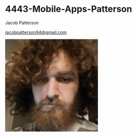 # 4443-Mobile-Apps-Patterson

Jacob Patterson

jacobpatterson94@gmail.com

![alt text](https://github.com/jazzhandsjacob/4443-Mobile-Apps-Patterson/blob/master/that's%20not%20me.png)
